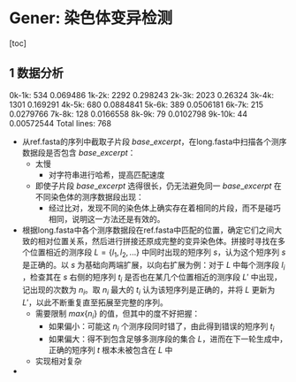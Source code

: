 # Gener: 染色体变异检测

[toc]

## 1 数据分析

0k-1k:  534     0.069486
1k-2k:  2292    0.298243
2k-3k:  2023    0.26324
3k-4k:  1301    0.169291
4k-5k:  680     0.0884841
5k-6k:  389     0.0506181
6k-7k:  215     0.0279766
7k-8k:  128     0.0166558
8k-9k:  79      0.0102798
9k-10k: 44      0.00572544
Total lines: 768



- 从ref.fasta的序列中截取子片段 $base\_excerpt$，在long.fasta中扫描各个测序数据段是否包含 $base\_excerpt$：
  - 太慢
    - 对字符串进行哈希，提高匹配速度
  - 即使子片段 $base\_excerpt$ 选得很长，仍无法避免同一 $base\_excerpt$ 在不同染色体的测序数据段出现：
    - 经过比对，发现不同的染色体上确实存在着相同的片段，而不是碰巧相同，说明这一方法还是有效的。
- 根据long.fasta中各个测序数据段在ref.fasta中匹配的位置，确定它们之间大致的相对位置关系，然后进行拼接还原成完整的变异染色体。拼接时寻找在多个位置相近的测序段 $L=\{l_1, l_2, ...\}$ 中同时出现的短序列 $s$，认为这个短序列 $s$ 是正确的。以 $s$ 为基础向两端扩展，以向右扩展为例：对于 $L$ 中每个测序段 $l_i$ ，检查其在 $s$ 右侧的短序列 $t_i$ 是否也在某几个位置相近的测序段 $L'$ 中出现，记出现的次数为 $n_i$。取 $n_i$ 最大的 $t_i$ 认为该短序列是正确的，并将 $L$ 更新为 $L'$，以此不断重复直至拓展至完整的序列。
  - 需要限制 $max\{n_i\}$ 的值，但其中的度不好把握：
    - 如果偏小：可能这 $n_i$ 个测序段同时错了，由此得到错误的短序列 $t_i$
    - 如果偏大：得不到包含足够多测序段的集合 $L$，进而在下一轮生成中，正确的短序列 $t$ 根本未被包含在 $L$ 中
  - 实现相对复杂
- 

